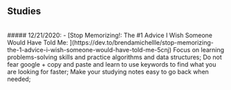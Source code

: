 ## Studies

<br>
##### 12/21/2020:
- [Stop Memorizing!: The #1 Advice I Wish Someone Would Have Told Me: ](https://dev.to/brendamichellle/stop-memorizing-the-1-advice-i-wish-someone-would-have-told-me-5cnj)
  Focus on learning problems-solving skills and practice algorithms and data structures;
  Do not fear google + copy and paste and learn to use keywords to find what you are looking for faster;
  Make your studying notes easy to go back when needed;
<br>

